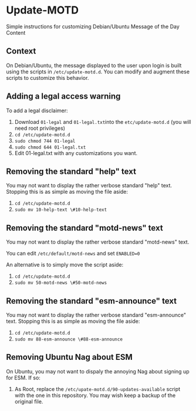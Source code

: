 # Update-MOTD
Simple instructions for customizing Debian/Ubuntu Message of the Day Content

## Context
On Debian/Ubuntu, the message displayed to the user upon login is built using the scripts in `/etc/update-motd.d`.  You can modify and augment these scripts to customize this behavior.

## Adding a legal access warning
To add a legal disclaimer:
1. Download `01-legal` and `01-legal.txt`into the `etc/update-motd.d` (you will need root privileges)
2. `cd /etc/update-motd.d`
3. `sudo chmod 744 01-legal`
4. `sudo chmod 644 01-legal.txt`
5. Edit 01-legal.txt with any customizations you want.

## Removing the standard "help" text
You may not want to display the rather verbose standard "help" text.  Stopping this is as simple as moving the file aside:

1. `cd /etc/update-motd.d`
2. `sudo mv 10-help-text \#10-help-text`

## Removing the standard "motd-news" text
You may not want to display the rather verbose standard "motd-news" text.  

You can edit `/etc/default/motd-news` and set `ENABLED=0`

An alternative is to simply move the script aside:
1. `cd /etc/update-motd.d`
2. `sudo mv 50-motd-news \#50-motd-news`

## Removing the standard "esm-announce" text
You may not want to display the rather verbose standard "esm-announce" text.  Stopping this is as simple as moving the file aside:

1. `cd /etc/update-motd.d`
2. `sudo mv 88-esm-announce \#88-esm-announce`

## Removing Ubuntu Nag about ESM
On Ubuntu, you may not want to dispaly the annoying Nag about signing up for ESM.  If so:

1. As Root, replace the `/etc/upate-motd.d/90-updates-available` script with the one in this repository.  You may wish keep a backup of the original file.

